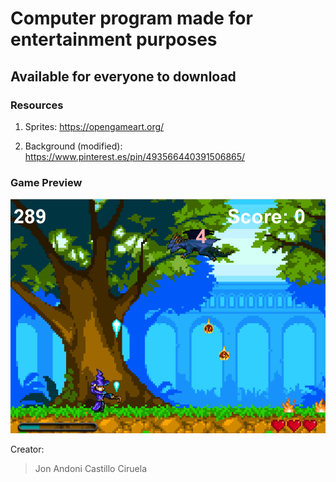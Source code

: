 

# Computer program made for __entertainment purposes__
## Available for everyone to download

### Resources

1. Sprites: https://opengameart.org/ 

2. Background (modified): https://www.pinterest.es/pin/493566440391506865/ 

### Game Preview

![GitHub Logo](game.png)

Creator:

> Jon Andoni Castillo Ciruela





